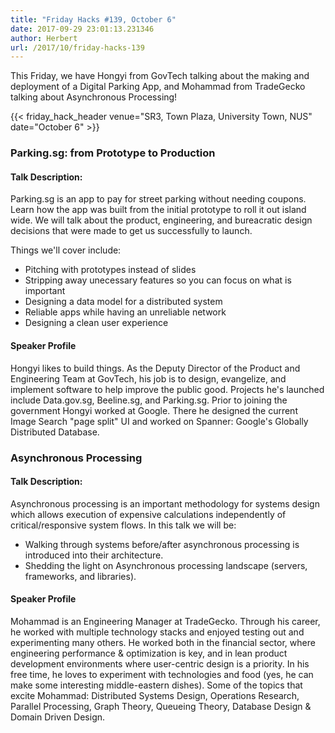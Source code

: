 ```yaml
---
title: "Friday Hacks #139, October 6"
date: 2017-09-29 23:01:13.231346
author: Herbert
url: /2017/10/friday-hacks-139
---
```


This Friday, we have Hongyi from GovTech talking about the making and deployment of a Digital Parking App, and Mohammad from TradeGecko talking about Asynchronous Processing!

{{< friday_hack_header venue="SR3, Town Plaza, University Town, NUS" date="October 6" >}}

### Parking.sg: from Prototype to Production

#### Talk Description:

Parking.sg is an app to pay for street parking without needing coupons. Learn how the app was built from the initial prototype to roll it out island wide. We will talk about the product, engineering, and bureacratic design decisions that were made to get us successfully to launch.

Things we'll cover include:

- Pitching with prototypes instead of slides
- Stripping away unecessary features so you can focus on what is important
- Designing a data model for a distributed system
- Reliable apps while having an unreliable network
- Designing a clean user experience

#### Speaker Profile

Hongyi likes to build things. As the Deputy Director of the Product and Engineering Team at GovTech, his job is to design, evangelize, and implement software to help improve the public good. Projects he's launched include Data.gov.sg, Beeline.sg, and Parking.sg. Prior to joining the government Hongyi worked at Google. There he designed the current Image Search "page split" UI and worked on Spanner: Google's Globally Distributed Database.

### Asynchronous Processing

#### Talk Description:

Asynchronous processing is an important methodology for systems design which allows execution of expensive calculations independently of critical/responsive system flows. In this talk we will be:

- Walking through systems before/after asynchronous processing is introduced into their architecture.
- Shedding the light on Asynchronous processing landscape (servers, frameworks, and libraries).

#### Speaker Profile

Mohammad is an Engineering Manager at TradeGecko. Through his career, he worked with multiple technology stacks and enjoyed testing out and experimenting many others. He worked both in the financial sector, where engineering performance & optimization is key, and in lean product development environments where user-centric design is a priority. In his free time, he loves to experiment with technologies and food (yes, he can make some interesting middle-eastern dishes). Some of the topics that excite Mohammad: Distributed Systems Design, Operations Research, Parallel Processing, Graph Theory, Queueing Theory, Database Design & Domain Driven Design.
